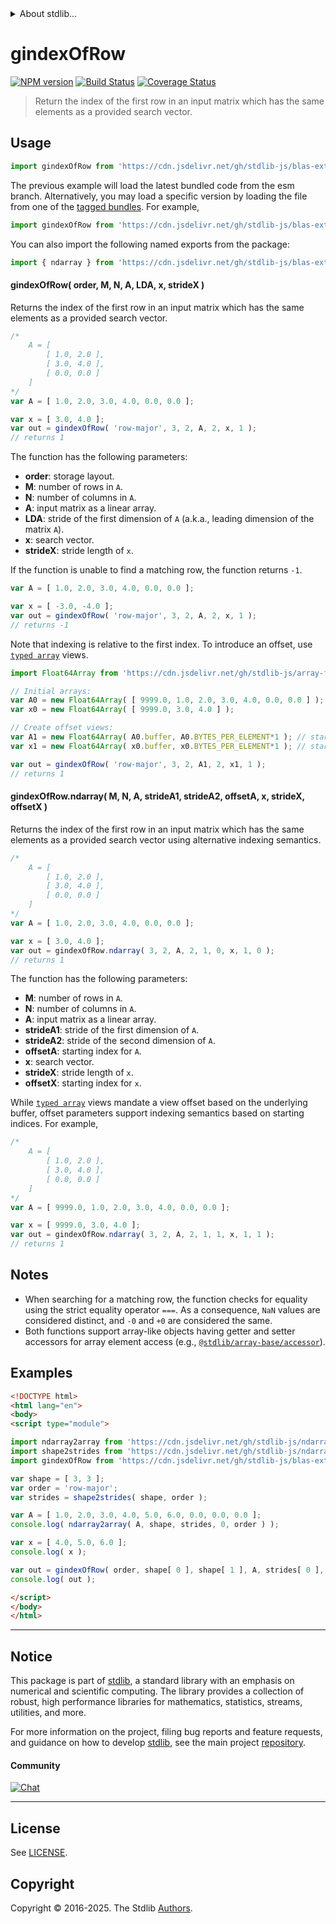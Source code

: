 <!--

@license Apache-2.0

Copyright (c) 2025 The Stdlib Authors.

Licensed under the Apache License, Version 2.0 (the "License");
you may not use this file except in compliance with the License.
You may obtain a copy of the License at

   http://www.apache.org/licenses/LICENSE-2.0

Unless required by applicable law or agreed to in writing, software
distributed under the License is distributed on an "AS IS" BASIS,
WITHOUT WARRANTIES OR CONDITIONS OF ANY KIND, either express or implied.
See the License for the specific language governing permissions and
limitations under the License.

-->


<details>
  <summary>
    About stdlib...
  </summary>
  <p>We believe in a future in which the web is a preferred environment for numerical computation. To help realize this future, we've built stdlib. stdlib is a standard library, with an emphasis on numerical and scientific computation, written in JavaScript (and C) for execution in browsers and in Node.js.</p>
  <p>The library is fully decomposable, being architected in such a way that you can swap out and mix and match APIs and functionality to cater to your exact preferences and use cases.</p>
  <p>When you use stdlib, you can be absolutely certain that you are using the most thorough, rigorous, well-written, studied, documented, tested, measured, and high-quality code out there.</p>
  <p>To join us in bringing numerical computing to the web, get started by checking us out on <a href="https://github.com/stdlib-js/stdlib">GitHub</a>, and please consider <a href="https://opencollective.com/stdlib">financially supporting stdlib</a>. We greatly appreciate your continued support!</p>
</details>

# gindexOfRow

[![NPM version][npm-image]][npm-url] [![Build Status][test-image]][test-url] [![Coverage Status][coverage-image]][coverage-url] <!-- [![dependencies][dependencies-image]][dependencies-url] -->

> Return the index of the first row in an input matrix which has the same elements as a provided search vector.



<section class="usage">

## Usage

```javascript
import gindexOfRow from 'https://cdn.jsdelivr.net/gh/stdlib-js/blas-ext-base-gindex-of-row@esm/index.mjs';
```
The previous example will load the latest bundled code from the esm branch. Alternatively, you may load a specific version by loading the file from one of the [tagged bundles](https://github.com/stdlib-js/blas-ext-base-gindex-of-row/tags). For example,

```javascript
import gindexOfRow from 'https://cdn.jsdelivr.net/gh/stdlib-js/blas-ext-base-gindex-of-row@v0.0.0-esm/index.mjs';
```

You can also import the following named exports from the package:

```javascript
import { ndarray } from 'https://cdn.jsdelivr.net/gh/stdlib-js/blas-ext-base-gindex-of-row@esm/index.mjs';
```

#### gindexOfRow( order, M, N, A, LDA, x, strideX )

Returns the index of the first row in an input matrix which has the same elements as a provided search vector.

```javascript
/*
    A = [
        [ 1.0, 2.0 ],
        [ 3.0, 4.0 ],
        [ 0.0, 0.0 ]
    ]
*/
var A = [ 1.0, 2.0, 3.0, 4.0, 0.0, 0.0 ];

var x = [ 3.0, 4.0 ];
var out = gindexOfRow( 'row-major', 3, 2, A, 2, x, 1 );
// returns 1
```

The function has the following parameters:

-   **order**: storage layout.
-   **M**: number of rows in `A`.
-   **N**: number of columns in `A`.
-   **A**: input matrix as a linear array.
-   **LDA**: stride of the first dimension of `A` (a.k.a., leading dimension of the matrix `A`).
-   **x**: search vector.
-   **strideX**: stride length of `x`.

If the function is unable to find a matching row, the function returns `-1`.

```javascript
var A = [ 1.0, 2.0, 3.0, 4.0, 0.0, 0.0 ];

var x = [ -3.0, -4.0 ];
var out = gindexOfRow( 'row-major', 3, 2, A, 2, x, 1 );
// returns -1
```

Note that indexing is relative to the first index. To introduce an offset, use [`typed array`][mdn-typed-array] views.

<!-- eslint-disable stdlib/capitalized-comments -->

```javascript
import Float64Array from 'https://cdn.jsdelivr.net/gh/stdlib-js/array-float64@esm/index.mjs';

// Initial arrays:
var A0 = new Float64Array( [ 9999.0, 1.0, 2.0, 3.0, 4.0, 0.0, 0.0 ] );
var x0 = new Float64Array( [ 9999.0, 3.0, 4.0 ] );

// Create offset views:
var A1 = new Float64Array( A0.buffer, A0.BYTES_PER_ELEMENT*1 ); // start at 2nd element
var x1 = new Float64Array( x0.buffer, x0.BYTES_PER_ELEMENT*1 ); // start at 2nd element

var out = gindexOfRow( 'row-major', 3, 2, A1, 2, x1, 1 );
// returns 1
```

#### gindexOfRow.ndarray( M, N, A, strideA1, strideA2, offsetA, x, strideX, offsetX )

Returns the index of the first row in an input matrix which has the same elements as a provided search vector using alternative indexing semantics.

```javascript
/*
    A = [
        [ 1.0, 2.0 ],
        [ 3.0, 4.0 ],
        [ 0.0, 0.0 ]
    ]
*/
var A = [ 1.0, 2.0, 3.0, 4.0, 0.0, 0.0 ];

var x = [ 3.0, 4.0 ];
var out = gindexOfRow.ndarray( 3, 2, A, 2, 1, 0, x, 1, 0 );
// returns 1
```

The function has the following parameters:

-   **M**: number of rows in `A`.
-   **N**: number of columns in `A`.
-   **A**: input matrix as a linear array.
-   **strideA1**: stride of the first dimension of `A`.
-   **strideA2**: stride of the second dimension of `A`.
-   **offsetA**: starting index for `A`.
-   **x**: search vector.
-   **strideX**: stride length of `x`.
-   **offsetX**: starting index for `x`.

While [`typed array`][mdn-typed-array] views mandate a view offset based on the underlying buffer, offset parameters support indexing semantics based on starting indices. For example,

```javascript
/*
    A = [
        [ 1.0, 2.0 ],
        [ 3.0, 4.0 ],
        [ 0.0, 0.0 ]
    ]
*/
var A = [ 9999.0, 1.0, 2.0, 3.0, 4.0, 0.0, 0.0 ];

var x = [ 9999.0, 3.0, 4.0 ];
var out = gindexOfRow.ndarray( 3, 2, A, 2, 1, 1, x, 1, 1 );
// returns 1
```

</section>

<!-- /.usage -->

<section class="notes">

## Notes

-   When searching for a matching row, the function checks for equality using the strict equality operator `===`. As a consequence, `NaN` values are considered distinct, and `-0` and `+0` are considered the same.
-   Both functions support array-like objects having getter and setter accessors for array element access (e.g., [`@stdlib/array-base/accessor`][@stdlib/array/base/accessor]).

</section>

<!-- /.notes -->

<section class="examples">

## Examples

<!-- eslint-disable max-len -->

<!-- eslint no-undef: "error" -->

```html
<!DOCTYPE html>
<html lang="en">
<body>
<script type="module">

import ndarray2array from 'https://cdn.jsdelivr.net/gh/stdlib-js/ndarray-base-to-array@esm/index.mjs';
import shape2strides from 'https://cdn.jsdelivr.net/gh/stdlib-js/ndarray-base-shape2strides@esm/index.mjs';
import gindexOfRow from 'https://cdn.jsdelivr.net/gh/stdlib-js/blas-ext-base-gindex-of-row@esm/index.mjs';

var shape = [ 3, 3 ];
var order = 'row-major';
var strides = shape2strides( shape, order );

var A = [ 1.0, 2.0, 3.0, 4.0, 5.0, 6.0, 0.0, 0.0, 0.0 ];
console.log( ndarray2array( A, shape, strides, 0, order ) );

var x = [ 4.0, 5.0, 6.0 ];
console.log( x );

var out = gindexOfRow( order, shape[ 0 ], shape[ 1 ], A, strides[ 0 ], x, 1, 0 );
console.log( out );

</script>
</body>
</html>
```

</section>

<!-- /.examples -->

<!-- Section for related `stdlib` packages. Do not manually edit this section, as it is automatically populated. -->

<section class="related">

</section>

<!-- /.related -->

<!-- Section for all links. Make sure to keep an empty line after the `section` element and another before the `/section` close. -->


<section class="main-repo" >

* * *

## Notice

This package is part of [stdlib][stdlib], a standard library with an emphasis on numerical and scientific computing. The library provides a collection of robust, high performance libraries for mathematics, statistics, streams, utilities, and more.

For more information on the project, filing bug reports and feature requests, and guidance on how to develop [stdlib][stdlib], see the main project [repository][stdlib].

#### Community

[![Chat][chat-image]][chat-url]

---

## License

See [LICENSE][stdlib-license].


## Copyright

Copyright &copy; 2016-2025. The Stdlib [Authors][stdlib-authors].

</section>

<!-- /.stdlib -->

<!-- Section for all links. Make sure to keep an empty line after the `section` element and another before the `/section` close. -->

<section class="links">

[npm-image]: http://img.shields.io/npm/v/@stdlib/blas-ext-base-gindex-of-row.svg
[npm-url]: https://npmjs.org/package/@stdlib/blas-ext-base-gindex-of-row

[test-image]: https://github.com/stdlib-js/blas-ext-base-gindex-of-row/actions/workflows/test.yml/badge.svg?branch=main
[test-url]: https://github.com/stdlib-js/blas-ext-base-gindex-of-row/actions/workflows/test.yml?query=branch:main

[coverage-image]: https://img.shields.io/codecov/c/github/stdlib-js/blas-ext-base-gindex-of-row/main.svg
[coverage-url]: https://codecov.io/github/stdlib-js/blas-ext-base-gindex-of-row?branch=main

<!--

[dependencies-image]: https://img.shields.io/david/stdlib-js/blas-ext-base-gindex-of-row.svg
[dependencies-url]: https://david-dm.org/stdlib-js/blas-ext-base-gindex-of-row/main

-->

[chat-image]: https://img.shields.io/gitter/room/stdlib-js/stdlib.svg
[chat-url]: https://app.gitter.im/#/room/#stdlib-js_stdlib:gitter.im

[stdlib]: https://github.com/stdlib-js/stdlib

[stdlib-authors]: https://github.com/stdlib-js/stdlib/graphs/contributors

[umd]: https://github.com/umdjs/umd
[es-module]: https://developer.mozilla.org/en-US/docs/Web/JavaScript/Guide/Modules

[deno-url]: https://github.com/stdlib-js/blas-ext-base-gindex-of-row/tree/deno
[deno-readme]: https://github.com/stdlib-js/blas-ext-base-gindex-of-row/blob/deno/README.md
[umd-url]: https://github.com/stdlib-js/blas-ext-base-gindex-of-row/tree/umd
[umd-readme]: https://github.com/stdlib-js/blas-ext-base-gindex-of-row/blob/umd/README.md
[esm-url]: https://github.com/stdlib-js/blas-ext-base-gindex-of-row/tree/esm
[esm-readme]: https://github.com/stdlib-js/blas-ext-base-gindex-of-row/blob/esm/README.md
[branches-url]: https://github.com/stdlib-js/blas-ext-base-gindex-of-row/blob/main/branches.md

[stdlib-license]: https://raw.githubusercontent.com/stdlib-js/blas-ext-base-gindex-of-row/main/LICENSE

[mdn-typed-array]: https://developer.mozilla.org/en-US/docs/Web/JavaScript/Reference/Global_Objects/TypedArray

[@stdlib/array/base/accessor]: https://github.com/stdlib-js/array-base-accessor/tree/esm

</section>

<!-- /.links -->
